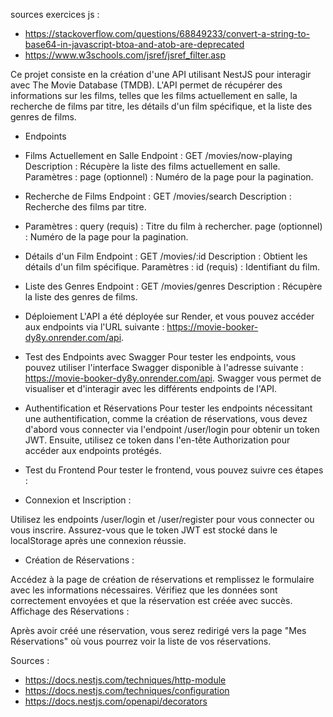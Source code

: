 sources exercices js : 
- https://stackoverflow.com/questions/68849233/convert-a-string-to-base64-in-javascript-btoa-and-atob-are-deprecated
- https://www.w3schools.com/jsref/jsref_filter.asp

Ce projet consiste en la création d'une API utilisant NestJS pour interagir avec The Movie Database (TMDB). L'API permet de récupérer des informations sur les films, telles que les films actuellement en salle, la recherche de films par titre, les détails d'un film spécifique, et la liste des genres de films.

- Endpoints
- Films Actuellement en Salle
Endpoint : GET /movies/now-playing
Description : Récupère la liste des films actuellement en salle.
Paramètres :
page (optionnel) : Numéro de la page pour la pagination.
- Recherche de Films
Endpoint : GET /movies/search
Description : Recherche des films par titre.
- Paramètres :
query (requis) : Titre du film à rechercher.
page (optionnel) : Numéro de la page pour la pagination.
- Détails d'un Film
Endpoint : GET /movies/:id
Description : Obtient les détails d'un film spécifique.
Paramètres :
id (requis) : Identifiant du film.
- Liste des Genres
Endpoint : GET /movies/genres
Description : Récupère la liste des genres de films.
- Déploiement
L'API a été déployée sur Render, et vous pouvez accéder aux endpoints via l'URL suivante : https://movie-booker-dy8y.onrender.com/api.

- Test des Endpoints avec Swagger
Pour tester les endpoints, vous pouvez utiliser l'interface Swagger disponible à l'adresse suivante : https://movie-booker-dy8y.onrender.com/api. Swagger vous permet de visualiser et d'interagir avec les différents endpoints de l'API.

- Authentification et Réservations
Pour tester les endpoints nécessitant une authentification, comme la création de réservations, vous devez d'abord vous connecter via l'endpoint /user/login pour obtenir un token JWT. Ensuite, utilisez ce token dans l'en-tête Authorization pour accéder aux endpoints protégés.

- Test du Frontend
Pour tester le frontend, vous pouvez suivre ces étapes :

- Connexion et Inscription :

Utilisez les endpoints /user/login et /user/register pour vous connecter ou vous inscrire.
Assurez-vous que le token JWT est stocké dans le localStorage après une connexion réussie.
- Création de Réservations :

Accédez à la page de création de réservations et remplissez le formulaire avec les informations nécessaires.
Vérifiez que les données sont correctement envoyées et que la réservation est créée avec succès.
Affichage des Réservations :

Après avoir créé une réservation, vous serez redirigé vers la page "Mes Réservations" où vous pourrez voir la liste de vos réservations.

Sources :
- https://docs.nestjs.com/techniques/http-module
- https://docs.nestjs.com/techniques/configuration
- https://docs.nestjs.com/openapi/decorators


